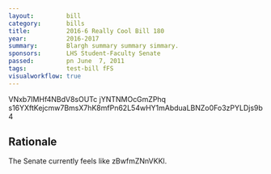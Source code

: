 ```yaml
---
layout:         bill
category:       bills
title:          2016-6 Really Cool Bill 180
year:           2016-2017
summary:        Blargh summary summary simmary.
sponsors:       LHS Student-Faculty Senate
passed:         pn June  7, 2011
tags:           test-bill fFS
visualworkflow: true
---
```



VNxb7IMHf4NBdV8sOUTc jYNTNMOcGmZPhq s16YXftKejcmw7BmsX7hK8mfPn62L54wHY1mAbduaLBNZo0Fo3zPYLDjs9b4 




Rationale
---------
The Senate currently feels like zBwfmZNnVKKl.
